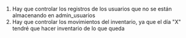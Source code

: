 1. Hay que controlar los registros de los usuarios que no se están almacenando en admin_usuarios
2. Hay que controlar los movimientos del inventario, ya que el día "X" tendré que hacer inventario de lo que queda